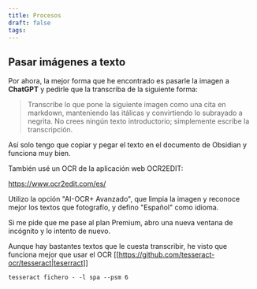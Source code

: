 ```yaml
---
title: Procesos
draft: false
tags:
---
```

## Pasar imágenes a texto

Por ahora, la mejor forma que he encontrado es pasarle la imagen a **ChatGPT** y pedirle que la transcriba de la siguiente forma:

> Transcribe lo que pone la siguiente imagen como una cita en markdown, manteniendo las itálicas y convirtiendo lo subrayado a negrita. No crees ningún texto introductorio; simplemente escribe la transcripción.

Así solo tengo que copiar y pegar el texto en el documento de Obsidian y funciona muy bien.

También usé un OCR de la aplicación web OCR2EDIT:

https://www.ocr2edit.com/es/

Utilizo la opción "AI-OCR+ Avanzado", que limpia la imagen y reconoce mejor los textos que fotografío, y defino "Español" como idioma.

Si me pide que me pase al plan Premium, abro una nueva ventana de incógnito y lo intento de nuevo.

Aunque hay bastantes textos que le cuesta transcribir, he visto que funciona mejor que usar el OCR [[https://github.com/tesseract-ocr/tesseract|teserract]]

```
tesseract fichero - -l spa --psm 6
```